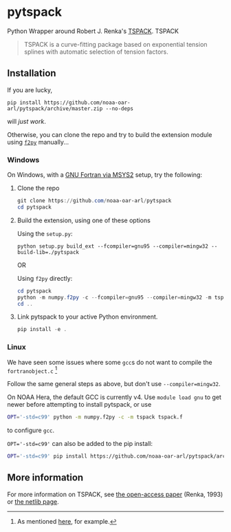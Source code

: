 # pytspack

Python Wrapper around Robert J. Renka's [TSPACK](http://www.netlib.no/netlib/toms/716).
TSPACK

> TSPACK is a curve-fitting package based on exponential tension splines with automatic selection of tension factors.

## Installation

If you are lucky,
```
pip install https://github.com/noaa-oar-arl/pytspack/archive/master.zip --no-deps
```
will *just work*.

Otherwise, you can clone the repo and try to build the extension module
using [`f2py`](https://numpy.org/doc/stable/f2py/index.html) manually...

### Windows

On Windows, with a [GNU Fortran via MSYS2](https://numpy.org/doc/stable/f2py/windows/msys2.html)
setup, try the following:

1. Clone the repo
   ```powershell
   git clone https://github.com/noaa-oar-arl/pytspack
   cd pytspack
   ```

2. Build the extension, using one of these options

   Using the `setup.py`:
   ```
   python setup.py build_ext --fcompiler=gnu95 --compiler=mingw32 --build-lib=./pytspack
   ```

   OR

   Using `f2py` directly:
   ```powershell
   cd pytspack
   python -m numpy.f2py -c --fcompiler=gnu95 --compiler=mingw32 -m tspack tspack.f
   cd ..
   ```

3. Link pytspack to your active Python environment.
   ```powershell
   pip install -e .
   ```

### Linux

We have seen some issues where some `gcc`s do not want to compile the `fortranobject.c` [^a]

Follow the same general steps as above, but don't use `--compiler=mingw32`.

On NOAA Hera, the default GCC is currently v4.
Use `module load gnu` to get newer before attempting to install pytspack,
or use
```bash
OPT='-std=c99' python -m numpy.f2py -c -m tspack tspack.f
```
to configure `gcc`.

`OPT='-std=c99'` can also be added to the pip install:
```bash
OPT='-std=c99' pip install https://github.com/noaa-oar-arl/pytspack/archive/master.zip --no-deps
```


[^a]: As mentioned [here](https://mfix.netl.doe.gov/forum/t/strange-build-error-in-mfix-21-4/3923/3), for example.

## More information

For more information on TSPACK, see [the open-access paper](https://dl.acm.org/doi/10.1145/151271.151277) (Renka, 1993) or [the netlib page](http://www.netlib.no/netlib/toms/716).
